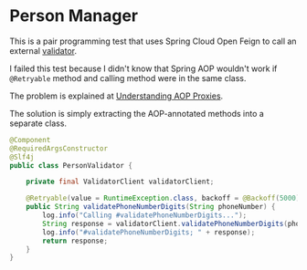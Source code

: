 # Person Manager

This is a pair programming test that uses Spring Cloud Open Feign to call an external [validator](https://github.com/emeraldhieu/validator). 

I failed this test because I didn't know that Spring AOP wouldn't work if `@Retryable` method and calling method were in the same class.

The problem is explained at [Understanding AOP Proxies](https://docs.spring.io/spring-framework/docs/current/reference/html/core.html#aop-understanding-aop-proxies).

The solution is simply extracting the AOP-annotated methods into a separate class.

```java
@Component
@RequiredArgsConstructor
@Slf4j
public class PersonValidator {

    private final ValidatorClient validatorClient;

    @Retryable(value = RuntimeException.class, backoff = @Backoff(5000))
    public String validatePhoneNumberDigits(String phoneNumber) {
        log.info("Calling #validatePhoneNumberDigits...");
        String response = validatorClient.validatePhoneNumberDigits(phoneNumber);
        log.info("#validatePhoneNumberDigits; " + response);
        return response;
    }
}
```